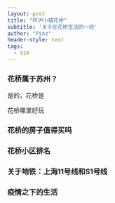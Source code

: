 ```yaml
---
layout: post
title: "环沪小镇花桥"
subtitle: '关于在花桥生活的一切'
author: "Pinz"
header-style: text
tags:
  - Vim
---
```




### 花桥属于苏州？

是的，花桥是



花桥哪里好玩

### 花桥的房子值得买吗



### 





### 花桥小区排名





### 关于地铁：上海11号线和S1号线





### 疫情之下的生活
